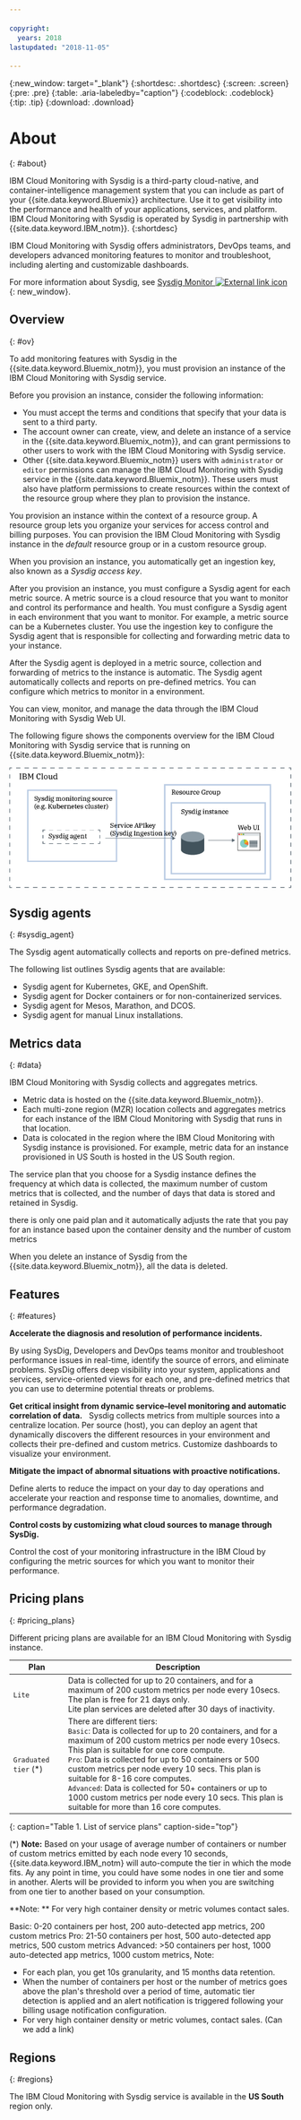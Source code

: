 ```yaml
---

copyright:
  years: 2018
lastupdated: "2018-11-05"

---
```


{:new_window: target="_blank"}
{:shortdesc: .shortdesc}
{:screen: .screen}
{:pre: .pre}
{:table: .aria-labeledby="caption"}
{:codeblock: .codeblock}
{:tip: .tip}
{:download: .download}


# About
{: #about}

IBM Cloud Monitoring with Sysdig is a third-party cloud-native, and container-intelligence management system that you can include as part of your {{site.data.keyword.Bluemix}} architecture. Use it to get visibility into the performance and health of your applications, services, and platform. IBM Cloud Monitoring with Sysdig is operated by Sysdig in partnership with {{site.data.keyword.IBM_notm}}.
{:shortdesc}

IBM Cloud Monitoring with Sysdig offers administrators, DevOps teams, and developers advanced monitoring features to monitor and troubleshoot, including alerting and customizable dashboards. 

For more information about Sysdig, see [Sysdig Monitor ![External link icon](../../icons/launch-glyph.svg "External link icon")](https://sysdig.com/products/monitor/){: new_window}.


## Overview
{: #ov}

To add monitoring features with Sysdig in the {{site.data.keyword.Bluemix_notm}}, you must provision an instance of the IBM Cloud Monitoring with Sysdig service.

Before you provision an instance, consider the following information:

* You must accept the terms and conditions that specify that your data is sent to a third party.
* The account owner can create, view, and delete an instance of a service in the {{site.data.keyword.Bluemix_notm}}, and can grant permissions to other users to work with the IBM Cloud Monitoring with Sysdig service.
* Other {{site.data.keyword.Bluemix_notm}} users with `administrator` or `editor` permissions can manage the IBM Cloud Monitoring with Sysdig service in the {{site.data.keyword.Bluemix_notm}}. These users must also have platform permissions to create resources within the context of the resource group where they plan to provision the instance.

You provision an instance within the context of a resource group. A resource group lets you organize your services for access control and billing purposes. You can provision the IBM Cloud Monitoring with Sysdig instance in the *default* resource group or in a custom resource group.

When you provision an instance, you automatically get an ingestion key, also known as a *Sysdig access key*.

After you provision an instance, you must configure a Sysdig agent for each metric source. A metric source is a cloud resource that you want to monitor and control its performance and health. You must configure a Sysdig agent in each environment that you want to monitor. For example, a metric source can be a Kubernetes cluster. You use the ingestion key to configure the Sysdig agent that is responsible for collecting and forwarding metric data to your instance.

After the Sysdig agent is deployed in a metric source, collection and forwarding of metrics to the instance is automatic. The Sysdig agent automatically collects and reports on pre-defined metrics. You can configure which metrics to monitor in a environment.

You can view, monitor, and manage the data through the IBM Cloud Monitoring with Sysdig Web UI.  

The following figure shows the components overview for the IBM Cloud Monitoring with Sysdig service that is running on {{site.data.keyword.Bluemix_notm}}:

![Sysdig component overview on the {{site.data.keyword.Bluemix_notm}}](images/components.png "Sysdig component overview on the {{site.data.keyword.Bluemix_notm}}")



## Sysdig agents
{: #sysdig_agent}

The Sysdig agent automatically collects and reports on pre-defined metrics. 

The following list outlines Sysdig agents that are available:

* Sysdig agent for Kubernetes, GKE, and OpenShift.
* Sysdig agent for Docker containers or for non-containerized services.
* Sysdig agent for Mesos, Marathon, and DCOS.
* Sysdig agent for manual Linux installations.


## Metrics data
{: #data}

IBM Cloud Monitoring with Sysdig collects and aggregates metrics. 

* Metric data is hosted on the {{site.data.keyword.Bluemix_notm}}.
* Each multi-zone region (MZR) location collects and aggregates metrics for each instance of the IBM Cloud Monitoring with Sysdig that runs in that location.
* Data is colocated in the region where the IBM Cloud Monitoring with Sysdig instance is provisioned. For example, metric data for an instance provisioned in US South is hosted in the US South region.

The service plan that you choose for a Sysdig instance defines the frequency at which data is collected, the maximum number of custom metrics that is collected, and the number of days that data is stored and retained in Sysdig.

there is only one paid plan and it automatically adjusts the rate that you pay for an instance based upon the container density and the number of custom metrics

When you delete an instance of Sysdig from the {{site.data.keyword.Bluemix_notm}}, all the data is deleted.


## Features
{: #features}

**Accelerate the diagnosis and resolution of performance incidents.**

By using SysDig, Developers and DevOps teams monitor and troubleshoot performance issues in real-time, identify the source of errors, and eliminate problems. SysDig offers deep visibility into your system, applications and services, service-oriented views for each one, and pre-defined metrics that you can use to determine potential threats or problems.

**Get critical insight from dynamic service–level monitoring and automatic correlation of data.**
 
Sysdig collects metrics from multiple sources into a centralize location. Per source (host), you can deploy an agent that dynamically discovers the different resources in your environment and collects their pre-defined and custom metrics. Customize dashboards to visualize your environment.

**Mitigate the impact of abnormal situations with proactive notifications.**

Define alerts to reduce the impact on your day to day operations and accelerate your reaction and response time to anomalies, downtime, and performance degradation. 

**Control costs by customizing what cloud sources to manage through SysDig.**

Control the cost of your monitoring infrastructure in the IBM Cloud by configuring the metric sources for which you want to monitor their performance. 


## Pricing plans
{: #pricing_plans}

Different pricing plans are available for an IBM Cloud Monitoring with Sysdig instance. 

| Plan             | Description  |
|------------------|--------------|
| `Lite`           | Data is collected for up to 20 containers, and for a maximum of 200 custom metrics per node every 10secs. </br>The plan is free for 21 days only. </br>Lite plan services are deleted after 30 days of inactivity. |
| `Graduated tier` (*) | There are different tiers: </br>`Basic`: Data is collected for up to 20 containers, and for a maximum of 200 custom metrics per node every 10secs. This plan is suitable for one core compute. </br>`Pro`: Data is collected for up to 50 containers or 500 custom metrics per node every 10 secs. This plan is suitable for 8-16 core computes. </br>`Advanced`: Data is collected for 50+ containers or up to 1000 custom metrics per node every 10 secs. This plan is suitable for more than 16 core computes. |
{: caption="Table 1. List of service plans" caption-side="top"} 


(*) **Note:** Based on your usage of average number of containers or number of custom metrics emitted by each node every 10 seconds, {{site.data.keyword.IBM_notm} will auto-compute the tier in which the mode fits. Ay any point in time, you could have some nodes in one tier and some in another. Alerts will be provided to inform you when you are switching from one tier to another based on your consumption.


**Note: ** For very high container density or metric volumes contact sales.  


Basic: 0-20 containers per host, 200 auto-detected app metrics, 200 custom metrics
Pro:  21-50 containers per host, 500 auto-detected app metrics, 500 custom metrics
Advanced: >50 containers per host, 1000 auto-detected app metrics, 1000 custom metrics, 
Note:
- For each plan, you get 10s granularity, and 15 months data retention.
- When the number of containers per host or the number of metrics goes above the plan's threshold over a period of time, automatic tier detection is applied and an alert notification is triggered following your billing usage notification configuration. 
- For very high container density or metric volumes, contact sales. (Can we add a link)



## Regions
{: #regions}

The IBM Cloud Monitoring with Sysdig service is available in the **US South** region only.


